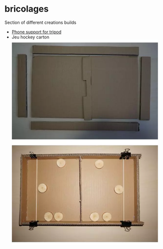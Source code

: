 # bricolages

Section of different creations builds

* [Phone support for tripod](./support_telephone/README.md)
* Jeu hockey carton <BR/>
  <img src="./jeu_hockey/jeu_plateau_hockey.webp"/>
